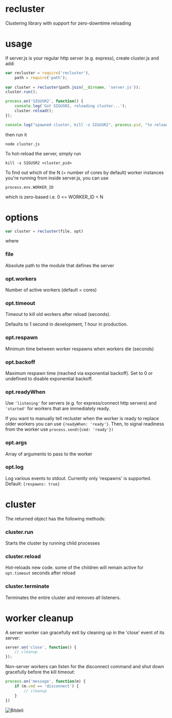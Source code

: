 # recluster

Clustering library with support for zero-downtime reloading

# usage

If server.js is your regular http server (e.g. express), create
cluster.js and add:

```js
var recluster = require('recluster'),
    path = require('path');
 
var cluster = recluster(path.join(__dirname, 'server.js'));
cluster.run();

process.on('SIGUSR2', function() {
    console.log('Got SIGUSR2, reloading cluster...');
    cluster.reload();
});

console.log("spawned cluster, kill -s SIGUSR2", process.pid, "to reload");
```

then run it

    node cluster.js

To hot-reload the server, simply run
    
    kill -s SIGUSR2 <cluster_pid>

To find out which of the N (= number of cores by default) worker
instances you're running from inside server.js, you can use 

    process.env.WORKER_ID

which is zero-based i.e. 0 <= WORKER_ID < N

# options

```js
var cluster = recluster(file, opt)
```

where 

### file        

Absolute path to the module that defines the server

### opt.workers

Number of active workers (default = cores)

### opt.timeout

Timeout to kill old workers after reload (seconds). 

Defaults to 1 second in development, 1 hour in production.

### opt.respawn 

Minimum time between worker respawns when workers die (seconds)

### opt.backoff

Maximum respawn time (reached via exponential backoff). Set to
0 or undefined to disable exponential backoff.

### opt.readyWhen

Use `'listening'` for servers (e.g. for express/connect http servers)
and `'started'` for workers that are immediately ready.

If you want to manually tell recluster when the worker is ready to replace
older workers you can use `{readyWhen: 'ready'}`. Then, to signal readiness 
from the worker use `process.send({cmd: 'ready'})` 

### opt.args

Array of arguments to pass to the worker


### opt.log

Log various events to stdout. Currently only 'respawns' is supported.
Default: `{respawns: true}`

# cluster

The returned object has the following methods:

### cluster.run

Starts the cluster by running child processes

### cluster.reload

Hot-reloads new code. some of the children will remain active 
for `opt.timeout` seconds after reload

### cluster.terminate

Terminates the entire cluster and removes all listeners.

# worker cleanup

A server worker can gracefully exit by cleaning up in the 'close' event
of its server:

```js
server.on('close', function() { 
    // cleanup 
});
```

Non-server workers can listen for the disconnect command and shut down
gracefully before the kill timeout:

```js
process.on('message', function(m) { 
    if (m.cmd == 'disconnect') { 
        // cleanup 
    }
})
```

![Bitdeli](https://d2weczhvl823v0.cloudfront.net/spion/recluster/trend.png)


